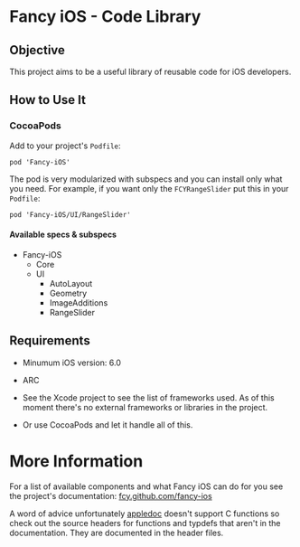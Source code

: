 Fancy iOS - Code Library
========================

Objective
---------
This project aims to be a useful library of reusable code for iOS developers.

How to Use It
------------

### CocoaPods
Add to your project's `Podfile`:

```
pod 'Fancy-iOS'
```

The pod is very modularized with subspecs and you can install only what you need. For example,
if you want only the `FCYRangeSlider` put this in your `Podfile`:

```
pod 'Fancy-iOS/UI/RangeSlider'
```

#### Available specs & subspecs

- Fancy-iOS
    - Core
    - UI
        - AutoLayout
        - Geometry
        - ImageAdditions
        - RangeSlider

Requirements
------------

- Minumum iOS version: 6.0
- ARC
- See the Xcode project to see the list of frameworks used. As of
this moment there's no external frameworks or libraries in the project.

- Or use CocoaPods and let it handle all of this.


More Information
==========================

For a list of available components and what Fancy iOS can do for you
see the project's documentation: [fcy.github.com/fancy-ios](http://fcy.github.com/fancy-ios)

A word of advice unfortunately [appledoc](http://gentlebytes.com/appledoc/) doesn't support C functions so check out
the source headers for functions and typdefs that aren't in the documentation. They are documented in the header files.
